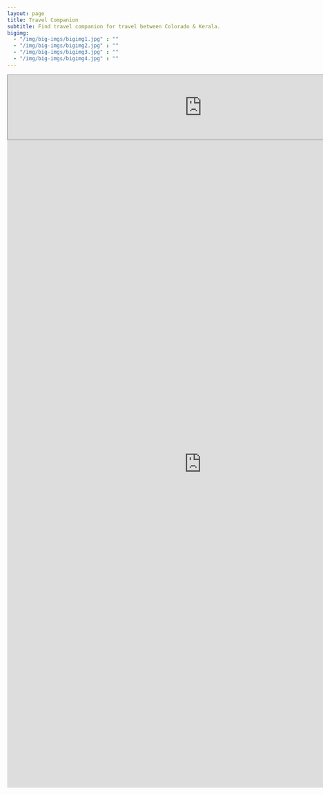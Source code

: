```yaml
---
layout: page
title: Travel Companion
subtitle: Find travel companion for travel between Colorado & Kerala.
bigimg:
  - "/img/big-imgs/bigimg1.jpg" : ""
  - "/img/big-imgs/bigimg2.jpg" : ""
  - "/img/big-imgs/bigimg3.jpg" : ""
  - "/img/big-imgs/bigimg4.jpg" : ""
---
```

<iframe src="https://calendar.google.com/calendar/embed?showTitle=0&amp;showTabs=0&amp;showCalendars=0&amp;mode=AGENDA&amp;height=150&amp;wkst=1&amp;bgcolor=%23c0c0c0&amp;src=6rmpvkeskus2c1b72uu371d77o%40group.calendar.google.com&amp;color=%23333333&amp;ctz=America%2FDenver" style="border:solid 1px #777" width="900" height="150" frameborder="0" scrolling="no"></iframe>
<iframe src="https://docs.google.com/forms/d/e/1FAIpQLSc4y6tc3TCnTDShQm5qXLE90hLmdv-QAjhsUQZNi4BpiwWBqg/viewform?embedded=true" width="900" height="1500" frameborder="0" marginheight="0" marginwidth="0">Loading...</iframe>
